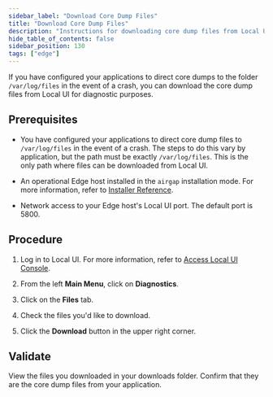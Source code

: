 ```yaml
---
sidebar_label: "Download Core Dump Files"
title: "Download Core Dump Files"
description: "Instructions for downloading core dump files from Local UI."
hide_table_of_contents: false
sidebar_position: 130
tags: ["edge"]
---
```


If you have configured your applications to direct core dumps to the folder `/var/log/files` in the event of a crash,
you can download the core dump files from Local UI for diagnostic purposes.

## Prerequisites

- You have configured your applications to direct core dump files to `/var/log/files` in the event of a crash. The steps
  to do this vary by application, but the path must be exactly `/var/log/files`. This is the only path where files can
  be downloaded from Local UI.

- An operational Edge host installed in the `airgap` installation mode. For more information, refer to
  [Installer Reference](../../edge-configuration/installer-reference.md).

- Network access to your Edge host's Local UI port. The default port is 5800.

## Procedure

1. Log in to Local UI. For more information, refer to [Access Local UI Console](./access-console.md).

2. From the left **Main Menu**, click on **Diagnostics**.

3. Click on the **Files** tab.

4. Check the files you'd like to download.

5. Click the **Download** button in the upper right corner.

## Validate

View the files you downloaded in your downloads folder. Confirm that they are the core dump files from your application.
